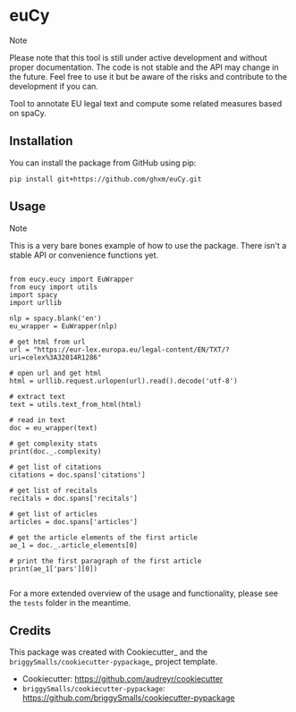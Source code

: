 # euCy

> [!NOTE]
> Please note that this tool is still under active development and without proper documentation. The code is not stable and the API may change in the future. Feel free to use it but be aware of the risks and contribute to the development if you can.

Tool to annotate EU legal text and compute some related measures based on spaCy.


## Installation


You can install the package from GitHub using pip:

```
pip install git+https://github.com/ghxm/euCy.git
```



## Usage

> [!NOTE]
> This is a very bare bones example of how to use the package. There isn't a stable API or convenience functions yet.

```

from eucy.eucy import EuWrapper
from eucy import utils
import spacy
import urllib

nlp = spacy.blank('en')
eu_wrapper = EuWrapper(nlp)

# get html from url
url = "https://eur-lex.europa.eu/legal-content/EN/TXT/?uri=celex%3A32014R1286"

# open url and get html
html = urllib.request.urlopen(url).read().decode('utf-8')

# extract text
text = utils.text_from_html(html)

# read in text
doc = eu_wrapper(text)

# get complexity stats
print(doc._.complexity)

# get list of citations
citations = doc.spans['citations']

# get list of recitals
recitals = doc.spans['recitals']

# get list of articles
articles = doc.spans['articles']

# get the article elements of the first article
ae_1 = doc._.article_elements[0]

# print the first paragraph of the first article
print(ae_1['pars'][0])


```


For a more extended overview of the usage and functionality, please see the `tests` folder in the meantime.


## Credits

This package was created with Cookiecutter_ and the `briggySmalls/cookiecutter-pypackage`_ project template.

- Cookiecutter: https://github.com/audreyr/cookiecutter
- `briggySmalls/cookiecutter-pypackage`: https://github.com/briggySmalls/cookiecutter-pypackage
